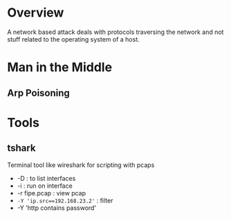 
# Overview
A network based attack deals with protocols traversing the network and not stuff related to the operating system of a host.

# Man in the Middle
## Arp Poisoning



# Tools
## tshark
Terminal tool like wireshark for scripting with pcaps
- -D : to list interfaces
- -i : run on interface
- -r fipe.pcap : view pcap
- `-Y 'ip.src==192.168.23.2'` : filter
- -Y 'http contains password'